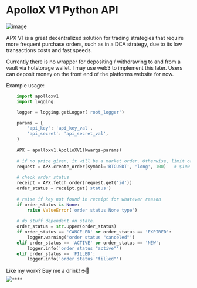 # ApolloX V1 Python API

![image](https://github.com/RoscoeTheDog/ApolloXV1-Python-API/assets/54086262/26892865-376e-414d-ac24-ac066f55a01b)

APX V1 is a great decentralized solution for trading strategies that require more frequent purchase orders, such as in a DCA strategy, due to its low transactions costs and fast speeds.

Currently there is no wrapper for depositing / withdrawing to and from a vault via hotstorage wallet. I may use web3 to implement this later. Users can deposit money on the front end of the platforms website for now.

Example usage:
```python
    import apolloxv1
    import logging

    logger = logging.getLogger('root_logger')

    params = {
    	'api_key': 'api_key_val',
        'api_secret': 'api_secret_val',
    }
    
    APX = apolloxv1.ApolloXV1(kwargs=params)
    
    # if no price given, it will be a market order. Otherwise, limit order instead.
    request = APX.create_order(symbol='BTCUSDT', 'long', 100)	# $100 USDT purchase order
    
    # check order status
    receipt = APX.fetch_order(request.get('id'))
    order_status = receipt.get('status')
    
    # raise if key not found in receipt for whatever reason
    if order_status is None:
    	raise ValueError('order status None type')
    
    # do stuff dependent on state.
    order_status = str.upper(order_status)
    if order_status == 'CANCELED' or order_status == 'EXPIRED':
    	logger.warning('order status "canceled"')
    elif order_status == 'ACTIVE' or order_status == 'NEW':
    	logger.info('order status "active"')
    elif order_status == 'FILLED':
    	logger.info('order status "filled"')
```

Like my work? Buy me a drink! ☕🍺 <br>
[![](https://www.paypalobjects.com/en_US/i/btn/btn_donateCC_LG.gif)](https://www.paypal.com/donate/?hosted_button_id=9TUKFAZRVLH4W)****
